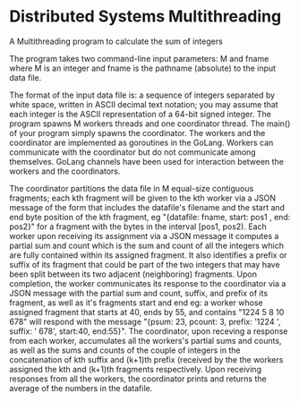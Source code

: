 # Distributed Systems Multithreading
A Multithreading program to calculate the sum of integers

The program takes two command-line input parameters: M and fname where M is an integer and fname is the pathname (absolute) to the input data file.

The format of the input data file is: a sequence of integers separated by white space, written in ASCII decimal text notation; you may assume that each integer is the ASCII representation of a 64-bit signed integer. The program spawns M workers threads and one coordinator thread. The main() of your program simply spawns the coordinator. The workers and the coordinator are implemented as goroutines in the GoLang. Workers can communicate with the coordinator but do not communicate among themselves. GoLang channels have been used for interaction between the workers and the coordinators.

The coordinator partitions the data file in M equal-size contiguous fragments; each kth fragment will be given to the kth worker via a JSON message of the form that includes the datafile's filename and the start and end byte position of the kth fragment, eg "{datafile: fname, start: pos1 , end: pos2}" for a fragment with the bytes in the interval [pos1, pos2). 
Each worker upon receiving its assignment via a JSON message it computes a partial sum and count which is the sum and count of all the integers which are fully contained within its assigned fragment. It also identifies a prefix or suffix of its fragment that could be part of the two integers that may have been split between its two adjacent (neighboring) fragments. Upon completion, the worker communicates its response to the coordinator via a JSON message with the partial sum and count, suffix, and prefix of its fragment, as well as it's fragments start and end eg: a worker whose assigned fragment that starts at 40, ends by 55, and contains "1224 5 8 10 678" will respond with the message "{psum: 23, pcount: 3, prefix: '1224 ', suffix: ' 678', start:40, end:55}". The coordinator, upon receving a response from each worker, accumulates all the workers's partial sums and counts, as well as the sums and counts of the couple of integers in the concatenation of kth suffix and (k+1)th prefix (received by the the workers assigned the kth and (k+1)th fragments respectively. Upon receiving responses from all the workers, the coordinator prints and returns the average of the numbers in the datafile.
